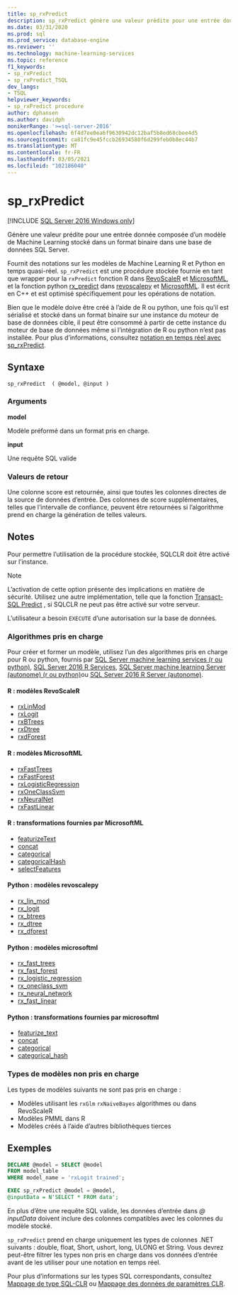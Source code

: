 ```yaml
---
title: sp_rxPredict
description: sp_rxPredict génère une valeur prédite pour une entrée donnée composée d’un modèle Machine Learning stocké dans un format binaire dans une base de données SQL Server.
ms.date: 03/31/2020
ms.prod: sql
ms.prod_service: database-engine
ms.reviewer: ''
ms.technology: machine-learning-services
ms.topic: reference
f1_keywords:
- sp_rxPredict
- sp_rxPredict_TSQL
dev_langs:
- TSQL
helpviewer_keywords:
- sp_rxPredict procedure
author: dphansen
ms.author: davidph
monikerRange: '>=sql-server-2016'
ms.openlocfilehash: 6f4d7ee0ea6f9630942dc12baf5b8ed68cbee4d5
ms.sourcegitcommit: ca81fc9e45fccb26934580f6d299feb0b8ec44b7
ms.translationtype: MT
ms.contentlocale: fr-FR
ms.lasthandoff: 03/05/2021
ms.locfileid: "102186040"
---
```

# <a name="sp_rxpredict"></a>sp_rxPredict  
[!INCLUDE [SQL Server 2016 Windows only](../../includes/applies-to-version/sqlserver2016-windows-only.md)]

Génère une valeur prédite pour une entrée donnée composée d’un modèle de Machine Learning stocké dans un format binaire dans une base de données SQL Server.

Fournit des notations sur les modèles de Machine Learning R et Python en temps quasi-réel. `sp_rxPredict` est une procédure stockée fournie en tant que wrapper pour la `rxPredict` fonction R dans [RevoScaleR](/r-server/r-reference/revoscaler/revoscaler) et [MicrosoftML](/r-server/r-reference/microsoftml/microsoftml-package), et la fonction python [rx_predict](/machine-learning-server/python-reference/revoscalepy/rx-predict) dans [revoscalepy](/machine-learning-server/python-reference/revoscalepy/revoscalepy-package) et [MicrosoftML](/machine-learning-server/python-reference/microsoftml/microsoftml-package). Il est écrit en C++ et est optimisé spécifiquement pour les opérations de notation.

Bien que le modèle doive être créé à l’aide de R ou python, une fois qu’il est sérialisé et stocké dans un format binaire sur une instance du moteur de base de données cible, il peut être consommé à partir de cette instance du moteur de base de données même si l’intégration de R ou python n’est pas installée. Pour plus d’informations, consultez [notation en temps réel avec sp_rxPredict](../../machine-learning/predictions/real-time-scoring.md).

## <a name="syntax"></a>Syntaxe

```
sp_rxPredict  ( @model, @input )
```

### <a name="arguments"></a>Arguments

**model**

Modèle préformé dans un format pris en charge. 

**input**

Une requête SQL valide

### <a name="return-values"></a>Valeurs de retour

Une colonne score est retournée, ainsi que toutes les colonnes directes de la source de données d’entrée.
Des colonnes de score supplémentaires, telles que l’intervalle de confiance, peuvent être retournées si l’algorithme prend en charge la génération de telles valeurs.

## <a name="remarks"></a>Notes

Pour permettre l’utilisation de la procédure stockée, SQLCLR doit être activé sur l’instance.

> [!NOTE]
> L’activation de cette option présente des implications en matière de sécurité. Utilisez une autre implémentation, telle que la fonction [Transact-SQL Predict](../../t-sql/queries/predict-transact-sql.md?view=sql-server-2017&preserve-view=true) , si SQLCLR ne peut pas être activé sur votre serveur.

L’utilisateur a besoin `EXECUTE` d’une autorisation sur la base de données.

### <a name="supported-algorithms"></a>Algorithmes pris en charge

Pour créer et former un modèle, utilisez l’un des algorithmes pris en charge pour R ou python, fournis par [SQL Server machine learning services (r ou python)](../../machine-learning/sql-server-machine-learning-services.md), [SQL Server 2016 R Services](../../machine-learning/r/sql-server-r-services.md), [SQL Server machine learning Server (autonome) (r ou python)](../../machine-learning/r/r-server-standalone.md)ou [SQL Server 2016 R Server (autonome)](../../machine-learning/r/r-server-standalone.md?view=sql-server-2016&preserve-view=true).

#### <a name="r-revoscaler-models"></a>R : modèles RevoScaleR

  + [rxLinMod](/machine-learning-server/r-reference/revoscaler/rxlinmod)
  + [rxLogit](/machine-learning-server/r-reference/revoscaler/rxlogit)
  + [rxBTrees](/machine-learning-server/r-reference/revoscaler/rxbtrees)
  + [rxDtree](/machine-learning-server/r-reference/revoscaler/rxdtree)
  + [rxdForest](/machine-learning-server/r-reference/revoscaler/rxdforest)

#### <a name="r-microsoftml-models"></a>R : modèles MicrosoftML

  + [rxFastTrees](/machine-learning-server/r-reference/microsoftml/rxfasttrees)
  + [rxFastForest](/machine-learning-server/r-reference/microsoftml/rxfastforest)
  + [rxLogisticRegression](/machine-learning-server/r-reference/microsoftml/rxlogisticregression)
  + [rxOneClassSvm](/machine-learning-server/r-reference/microsoftml/rxoneclasssvm)
  + [rxNeuralNet](/machine-learning-server/r-reference/microsoftml/rxneuralnet)
  + [rxFastLinear](/machine-learning-server/r-reference/microsoftml/rxfastlinear)

#### <a name="r-transformations-supplied-by-microsoftml"></a>R : transformations fournies par MicrosoftML

  + [featurizeText](/machine-learning-server/r-reference/microsoftml/rxfasttrees)
  + [concat](/machine-learning-server/r-reference/microsoftml/concat)
  + [categorical](/machine-learning-server/r-reference/microsoftml/categorical)
  + [categoricalHash](/machine-learning-server/r-reference/microsoftml/categoricalHash)
  + [selectFeatures](/machine-learning-server/r-reference/microsoftml/selectFeatures)

#### <a name="python-revoscalepy-models"></a>Python : modèles revoscalepy

  + [rx_lin_mod](/machine-learning-server/python-reference/revoscalepy/rx-lin-mod)
  + [rx_logit](/machine-learning-server/python-reference/revoscalepy/rx-logit)
  + [rx_btrees](/machine-learning-server/python-reference/revoscalepy/rx-btrees)
  + [rx_dtree](/machine-learning-server/python-reference/revoscalepy/rx-dtree)
  + [rx_dforest](/machine-learning-server/python-reference/revoscalepy/rx-dforest)


#### <a name="python-microsoftml-models"></a>Python : modèles microsoftml

  + [rx_fast_trees](/machine-learning-server/python-reference/microsoftml/rx-fast-trees)
  + [rx_fast_forest](/machine-learning-server/python-reference/microsoftml/rx-fast-forest)
  + [rx_logistic_regression](/machine-learning-server/python-reference/microsoftml/rx-logistic-regression)
  + [rx_oneclass_svm](/machine-learning-server/python-reference/microsoftml/rx-oneclass-svm)
  + [rx_neural_network](/machine-learning-server/python-reference/microsoftml/rx-neural-network)
  + [rx_fast_linear](/machine-learning-server/python-reference/microsoftml/rx-fast-linear)

#### <a name="python-transformations-supplied-by-microsoftml"></a>Python : transformations fournies par microsoftml

  + [featurize_text](/machine-learning-server/python-reference/microsoftml/rx-fast-trees)
  + [concat](/machine-learning-server/python-reference/microsoftml/concat)
  + [categorical](/machine-learning-server/python-reference/microsoftml/categorical)
  + [categorical_hash](/machine-learning-server/python-reference/microsoftml/categorical-hash)
  
### <a name="unsupported-model-types"></a>Types de modèles non pris en charge

Les types de modèles suivants ne sont pas pris en charge :

+ Modèles utilisant les `rxGlm` `rxNaiveBayes` algorithmes ou dans RevoScaleR
+ Modèles PMML dans R
+ Modèles créés à l’aide d’autres bibliothèques tierces 

## <a name="examples"></a>Exemples

```sql
DECLARE @model = SELECT @model 
FROM model_table 
WHERE model_name = 'rxLogit trained';

EXEC sp_rxPredict @model = @model,
@inputData = N'SELECT * FROM data';
```

En plus d’être une requête SQL valide, les données d’entrée dans *\@ inputData* doivent inclure des colonnes compatibles avec les colonnes du modèle stocké.

`sp_rxPredict` prend en charge uniquement les types de colonnes .NET suivants : double, float, Short, ushort, long, ULONG et String. Vous devrez peut-être filtrer les types non pris en charge dans vos données d’entrée avant de les utiliser pour une notation en temps réel. 

  Pour plus d’informations sur les types SQL correspondants, consultez [Mappage de type SQL-CLR](/dotnet/framework/data/adonet/sql/linq/sql-clr-type-mapping) ou [Mappage des données de paramètres CLR](../clr-integration-database-objects-types-net-framework/mapping-clr-parameter-data.md).
